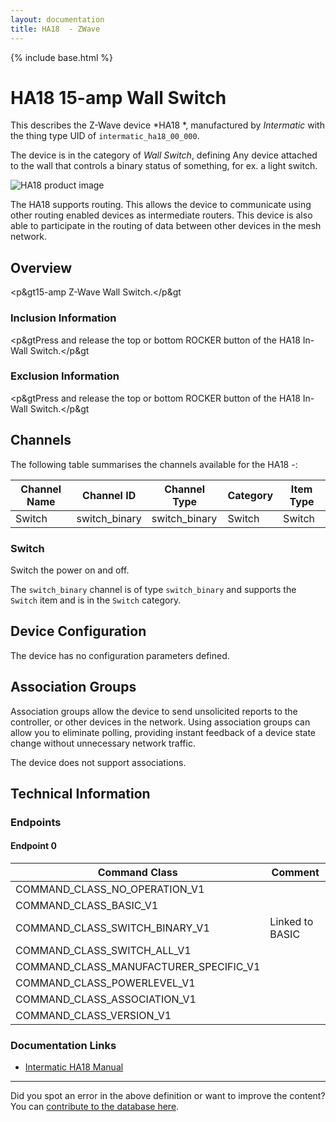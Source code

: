 ```yaml
---
layout: documentation
title: HA18  - ZWave
---
```


{% include base.html %}

# HA18 15-amp Wall Switch
This describes the Z-Wave device *HA18 *, manufactured by *Intermatic* with the thing type UID of ```intermatic_ha18_00_000```.

The device is in the category of *Wall Switch*, defining Any device attached to the wall that controls a binary status of something, for ex. a light switch.

![HA18  product image](https://opensmarthouse.org/zwavedatabase/874/image/)


The HA18  supports routing. This allows the device to communicate using other routing enabled devices as intermediate routers.  This device is also able to participate in the routing of data between other devices in the mesh network.

## Overview

<p&gt15-amp Z-Wave Wall Switch.</p&gt

### Inclusion Information

<p&gtPress and release the top or bottom ROCKER button of the HA18 In-Wall Switch.</p&gt

### Exclusion Information

<p&gtPress and release the top or bottom ROCKER button of the HA18 In-Wall Switch.</p&gt

## Channels

The following table summarises the channels available for the HA18  -:

| Channel Name | Channel ID | Channel Type | Category | Item Type |
|--------------|------------|--------------|----------|-----------|
| Switch | switch_binary | switch_binary | Switch | Switch | 

### Switch
Switch the power on and off.

The ```switch_binary``` channel is of type ```switch_binary``` and supports the ```Switch``` item and is in the ```Switch``` category.



## Device Configuration

The device has no configuration parameters defined.

## Association Groups

Association groups allow the device to send unsolicited reports to the controller, or other devices in the network. Using association groups can allow you to eliminate polling, providing instant feedback of a device state change without unnecessary network traffic.

The device does not support associations.
## Technical Information

### Endpoints

#### Endpoint 0

| Command Class | Comment |
|---------------|---------|
| COMMAND_CLASS_NO_OPERATION_V1| |
| COMMAND_CLASS_BASIC_V1| |
| COMMAND_CLASS_SWITCH_BINARY_V1| Linked to BASIC|
| COMMAND_CLASS_SWITCH_ALL_V1| |
| COMMAND_CLASS_MANUFACTURER_SPECIFIC_V1| |
| COMMAND_CLASS_POWERLEVEL_V1| |
| COMMAND_CLASS_ASSOCIATION_V1| |
| COMMAND_CLASS_VERSION_V1| |

### Documentation Links

* [Intermatic HA18 Manual](https://opensmarthouse.org/zwavedatabase/874/HA18-manual.pdf)

---

Did you spot an error in the above definition or want to improve the content?
You can [contribute to the database here](https://opensmarthouse.org/zwavedatabase/874).
